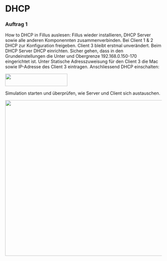 

# DHCP

### Auftrag 1

How to DHCP in Fillus auslesen:
Fillus wieder installieren, DHCP Server sowie alle anderen Komponennten zusammenverbinden.
Bei Client 1 & 2 DHCP zur Konfiguration freigeben.
Client 3 bleibt erstmal unverändert.
Beim DHCP Server DHCP einrichten.
Sicher gehen, dass in den Grundeinstellungen die Unter und Obergrenze 192.168.0.150-170 eingerichtet ist.
Unter Statische Adresszuweisung für den Client 3 die Mac sowie IP-Adresse des Client 3 eintragen.
Anschliessend DHCP einschalten:


<img src="https://github.com/MaxHD00/Maumau/assets/31143468/6358769c-dcda-4ce2-a8dc-5bf737f8cc8a" width="200" height="40"  alt=""/>

Simulation starten und überprüfen, wie Server und Client sich austauschen.

<img src="https://github.com/MaxHD00/Maumau/assets/31143468/ac16ad57-7c04-4c15-bd1e-f39c6758304a" width="800" height="500" alt="" />